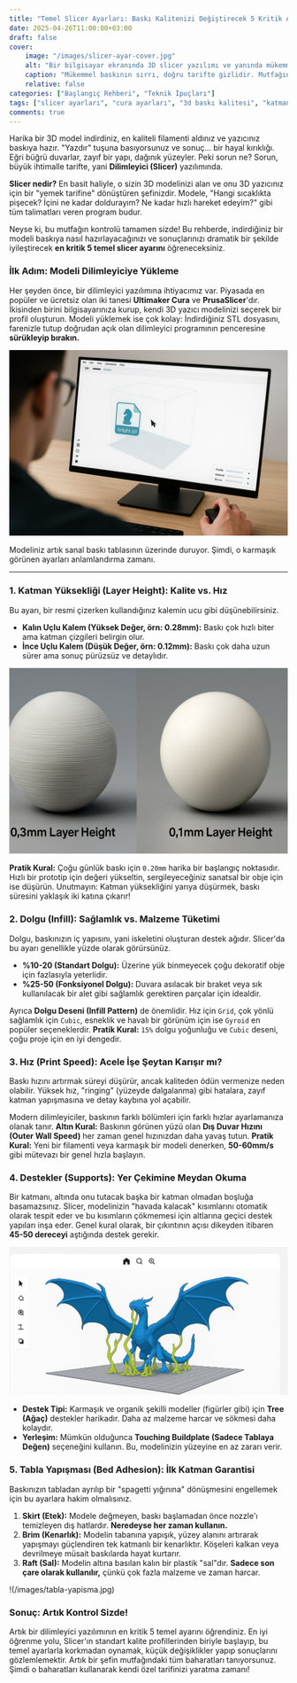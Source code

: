 ```yaml
---
title: "Temel Slicer Ayarları: Baskı Kalitenizi Değiştirecek 5 Kritik Ayar"
date: 2025-04-26T11:00:00+03:00
draft: false
cover:
    image: "/images/slicer-ayar-cover.jpg"
    alt: "Bir bilgisayar ekranında 3D slicer yazılımı ve yanında mükemmel basılmış bir 3D obje"
    caption: "Mükemmel baskının sırrı, doğru tarifte gizlidir. Mutfağın kontrolünü elinize alın!"
    relative: false
categories: ["Başlangıç Rehberi", "Teknik İpuçları"]
tags: ["slicer ayarları", "cura ayarları", "3d baskı kalitesi", "katman yüksekliği", "dolgu"]
comments: true
---
```


Harika bir 3D model indirdiniz, en kaliteli filamenti aldınız ve yazıcınız baskıya hazır. "Yazdır" tuşuna basıyorsunuz ve sonuç... bir hayal kırıklığı. Eğri büğrü duvarlar, zayıf bir yapı, dağınık yüzeyler. Peki sorun ne? Sorun, büyük ihtimalle tarifte, yani **Dilimleyici (Slicer)** yazılımında.

**Slicer nedir?** En basit haliyle, o sizin 3D modelinizi alan ve onu 3D yazıcınız için bir "yemek tarifine" dönüştüren şefinizdir. Modele, "Hangi sıcaklıkta pişecek? İçini ne kadar doldurayım? Ne kadar hızlı hareket edeyim?" gibi tüm talimatları veren program budur.

Neyse ki, bu mutfağın kontrolü tamamen sizde! Bu rehberde, indirdiğiniz bir modeli baskıya nasıl hazırlayacağınızı ve sonuçlarınızı dramatik bir şekilde iyileştirecek **en kritik 5 temel slicer ayarını** öğreneceksiniz.

### İlk Adım: Modeli Dilimleyiciye Yükleme

Her şeyden önce, bir dilimleyici yazılımına ihtiyacımız var. Piyasada en popüler ve ücretsiz olan iki tanesi **Ultimaker Cura** ve **PrusaSlicer**'dır. İkisinden birini bilgisayarınıza kurup, kendi 3D yazıcı modelinizi seçerek bir profil oluşturun. Modeli yüklemek ise çok kolay: İndirdiğiniz STL dosyasını, farenizle tutup doğrudan açık olan dilimleyici programının penceresine **sürükleyip bırakın.**

![Bir STL dosyasının Cura veya PrusaSlicer arayüzüne sürüklenip bırakıldığı anı gösteren ekran görüntüsü](/images/slicer-import.jpg)

Modeliniz artık sanal baskı tablasının üzerinde duruyor. Şimdi, o karmaşık görünen ayarları anlamlandırma zamanı.

---

### 1. Katman Yüksekliği (Layer Height): Kalite vs. Hız

Bu ayarı, bir resmi çizerken kullandığınız kalemin ucu gibi düşünebilirsiniz.
*   **Kalın Uçlu Kalem (Yüksek Değer, örn: 0.28mm):** Baskı çok hızlı biter ama katman çizgileri belirgin olur.
*   **İnce Uçlu Kalem (Düşük Değer, örn: 0.12mm):** Baskı çok daha uzun sürer ama sonuç pürüzsüz ve detaylıdır.

![Aynı 3D modelin farklı katman yükseklikleriyle basılmış iki versiyonu yan yana: Biri pürüzsüz, diğeri belirgin katman çizgili](/images/slicer-layer-height.jpg)

**Pratik Kural:** Çoğu günlük baskı için `0.20mm` harika bir başlangıç noktasıdır. Hızlı bir prototip için değeri yükseltin, sergileyeceğiniz sanatsal bir obje için ise düşürün. Unutmayın: Katman yüksekliğini yarıya düşürmek, baskı süresini yaklaşık iki katına çıkarır!

### 2. Dolgu (Infill): Sağlamlık vs. Malzeme Tüketimi

Dolgu, baskınızın iç yapısını, yani iskeletini oluşturan destek ağıdır. Slicer'da bu ayarı genellikle yüzde olarak görürsünüz.

*   **%10-20 (Standart Dolgu):** Üzerine yük binmeyecek çoğu dekoratif obje için fazlasıyla yeterlidir.
*   **%25-50 (Fonksiyonel Dolgu):** Duvara asılacak bir braket veya sık kullanılacak bir alet gibi sağlamlık gerektiren parçalar için idealdir.

Ayrıca **Dolgu Deseni (Infill Pattern)** de önemlidir. Hız için `Grid`, çok yönlü sağlamlık için `Cubic`, esneklik ve havalı bir görünüm için ise `Gyroid` en popüler seçeneklerdir. **Pratik Kural:** `15%` dolgu yoğunluğu ve `Cubic` deseni, çoğu proje için en iyi dengedir.

### 3. Hız (Print Speed): Acele İşe Şeytan Karışır mı?

Baskı hızını artırmak süreyi düşürür, ancak kaliteden ödün vermenize neden olabilir. Yüksek hız, "ringing" (yüzeyde dalgalanma) gibi hatalara, zayıf katman yapışmasına ve detay kaybına yol açabilir.

Modern dilimleyiciler, baskının farklı bölümleri için farklı hızlar ayarlamanıza olanak tanır. **Altın Kural:** Baskının görünen yüzü olan **Dış Duvar Hızını (Outer Wall Speed)** her zaman genel hızınızdan daha yavaş tutun. **Pratik Kural:** Yeni bir filamenti veya karmaşık bir modeli denerken, **50-60mm/s** gibi mütevazı bir genel hızla başlayın.

### 4. Destekler (Supports): Yer Çekimine Meydan Okuma

Bir katmanı, altında onu tutacak başka bir katman olmadan boşluğa basamazsınız. Slicer, modelinizin "havada kalacak" kısımlarını otomatik olarak tespit eder ve bu kısımların çökmemesi için altlarına geçici destek yapıları inşa eder. Genel kural olarak, bir çıkıntının açısı dikeyden itibaren **45-50 dereceyi** aştığında destek gerekir.

![Örnek görüntüsü](/images/slicer-supports.jpg)

*   **Destek Tipi:** Karmaşık ve organik şekilli modeller (figürler gibi) için **Tree (Ağaç)** destekler harikadır. Daha az malzeme harcar ve sökmesi daha kolaydır.
*   **Yerleşim:** Mümkün olduğunca **Touching Buildplate (Sadece Tablaya Değen)** seçeneğini kullanın. Bu, modelinizin yüzeyine en az zararı verir.

### 5. Tabla Yapışması (Bed Adhesion): İlk Katman Garantisi

Baskınızın tabladan ayrılıp bir "spagetti yığınına" dönüşmesini engellemek için bu ayarlara hakim olmalısınız.

1.  **Skirt (Etek):** Modele değmeyen, baskı başlamadan önce nozzle'ı temizleyen dış hatlardır. **Neredeyse her zaman kullanın.**
2.  **Brim (Kenarlık):** Modelin tabanına yapışık, yüzey alanını artırarak yapışmayı güçlendiren tek katmanlı bir kenarlıktır. Köşeleri kalkan veya devrilmeye müsait baskılarda hayat kurtarır.
3.  **Raft (Sal):** Modelin altına basılan kalın bir plastik "sal"dır. **Sadece son çare olarak kullanılır,** çünkü çok fazla malzeme ve zaman harcar.

!(/images/tabla-yapisma.jpg)

### Sonuç: Artık Kontrol Sizde!

Artık bir dilimleyici yazılımının en kritik 5 temel ayarını öğrendiniz. En iyi öğrenme yolu, Slicer'ın standart kalite profillerinden biriyle başlayıp, bu temel ayarlarla korkmadan oynamak, küçük değişiklikler yapıp sonuçlarını gözlemlemektir. Artık bir şefin mutfağındaki tüm baharatları tanıyorsunuz. Şimdi o baharatları kullanarak kendi özel tarifinizi yaratma zamanı!